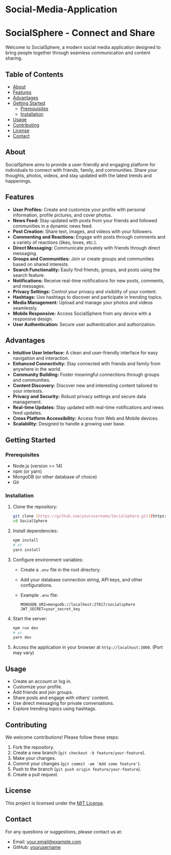 # Social-Media-Application

# SocialSphere - Connect and Share

Welcome to SocialSphere, a modern social media application designed to bring people together through seamless communication and content sharing.

## Table of Contents

- [About](#about)
- [Features](#features)
- [Advantages](#advantages)
- [Getting Started](#getting-started)
  - [Prerequisites](#prerequisites)
  - [Installation](#installation)
- [Usage](#usage)
- [Contributing](#contributing)
- [License](#license)
- [Contact](#contact)

## About

SocialSphere aims to provide a user-friendly and engaging platform for individuals to connect with friends, family, and communities. Share your thoughts, photos, videos, and stay updated with the latest trends and happenings.

## Features

-   **User Profiles:** Create and customize your profile with personal information, profile pictures, and cover photos.
-   **News Feed:** Stay updated with posts from your friends and followed communities in a dynamic news feed.
-   **Post Creation:** Share text, images, and videos with your followers.
-   **Commenting and Reactions:** Engage with posts through comments and a variety of reactions (likes, loves, etc.).
-   **Direct Messaging:** Communicate privately with friends through direct messaging.
-   **Groups and Communities:** Join or create groups and communities based on shared interests.
-   **Search Functionality:** Easily find friends, groups, and posts using the search feature.
-   **Notifications:** Receive real-time notifications for new posts, comments, and messages.
-   **Privacy Settings:** Control your privacy and visibility of your content.
-   **Hashtags:** Use hashtags to discover and participate in trending topics.
-   **Media Management:** Upload and manage your photos and videos seamlessly.
-   **Mobile Responsive:** Access SocialSphere from any device with a responsive design.
-   **User Authentication:** Secure user authentication and authorization.

## Advantages

-   **Intuitive User Interface:** A clean and user-friendly interface for easy navigation and interaction.
-   **Enhanced Connectivity:** Stay connected with friends and family from anywhere in the world.
-   **Community Building:** Foster meaningful connections through groups and communities.
-   **Content Discovery:** Discover new and interesting content tailored to your interests.
-   **Privacy and Security:** Robust privacy settings and secure data management.
-   **Real-time Updates:** Stay updated with real-time notifications and news feed updates.
-   **Cross Platform Accessibility:** Access from Web and Mobile devices.
-   **Scalability:** Designed to handle a growing user base.

## Getting Started

### Prerequisites

-   Node.js (version >= 14)
-   npm (or yarn)
-   MongoDB (or other database of choice)
-   Git

### Installation

1.  Clone the repository:

    ```bash
    git clone [https://github.com/yourusername/SocialSphere.git](https://www.google.com/search?q=https://github.com/yourusername/SocialSphere.git)
    cd SocialSphere
    ```

2.  Install dependencies:

    ```bash
    npm install
    # or
    yarn install
    ```

3.  Configure environment variables:

    -   Create a `.env` file in the root directory.
    -   Add your database connection string, API keys, and other configurations.
    -   Example `.env` file:

        ```
        MONGODB_URI=mongodb://localhost:27017/socialsphere
        JWT_SECRET=your_secret_key
        ```

4.  Start the server:

    ```bash
    npm run dev
    # or
    yarn dev
    ```

5. Access the application in your browser at `http://localhost:3000`. (Port may vary)

## Usage

-   Create an account or log in.
-   Customize your profile.
-   Add friends and join groups.
-   Share posts and engage with others' content.
-   Use direct messaging for private conversations.
-   Explore trending topics using hashtags.

## Contributing

We welcome contributions! Please follow these steps:

1.  Fork the repository.
2.  Create a new branch (`git checkout -b feature/your-feature`).
3.  Make your changes.
4.  Commit your changes (`git commit -am 'Add some feature'`).
5.  Push to the branch (`git push origin feature/your-feature`).
6.  Create a pull request.

## License

This project is licensed under the [MIT License](LICENSE).

## Contact

For any questions or suggestions, please contact us at:

-   Email: your.email@example.com
-   GitHub: [yourusername](https://github.com/yourusername)

